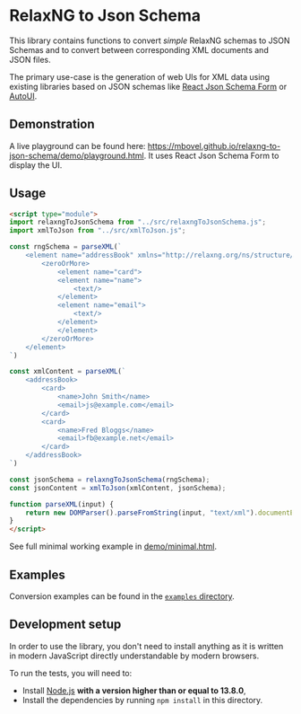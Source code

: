 # RelaxNG to Json Schema

This library contains functions to convert *simple* RelaxNG schemas to JSON Schemas and to convert between corresponding XML documents and JSON files. 

The primary use-case is the generation of web UIs for XML data using existing libraries based on JSON schemas like [React Json Schema Form](https://github.com/rjsf-team/react-jsonschema-form) or [AutoUI](https://github.com/mbovel/autoui).

## Demonstration

A live playground can be found here: <https://mbovel.github.io/relaxng-to-json-schema/demo/playground.html>. It uses React Json Schema Form to display the UI.

## Usage

```html
<script type="module">
import relaxngToJsonSchema from "../src/relaxngToJsonSchema.js";
import xmlToJson from "../src/xmlToJson.js";

const rngSchema = parseXML(`
	<element name="addressBook" xmlns="http://relaxng.org/ns/structure/1.0">
		<zeroOrMore>
			<element name="card">
			<element name="name">
				<text/>
			</element>
			<element name="email">
				<text/>
			</element>
			</element>
		</zeroOrMore>
	</element>
`)

const xmlContent = parseXML(`
	<addressBook>
		<card>
			<name>John Smith</name>
			<email>js@example.com</email>
		</card>
		<card>
			<name>Fred Bloggs</name>
			<email>fb@example.net</email>
		</card>
	</addressBook>
`)

const jsonSchema = relaxngToJsonSchema(rngSchema);
const jsonContent = xmlToJson(xmlContent, jsonSchema);

function parseXML(input) {
	return new DOMParser().parseFromString(input, "text/xml").documentElement;
}
</script>
```

See full minimal working example in [demo/minimal.html](https://github.com/mbovel/relaxng-to-json-schema/blob/master/demo/minimal.html).

## Examples

Conversion examples can be found in the [`examples` directory](https://github.com/mbovel/relaxng-to-json-schema/tree/master/examples).

## Development setup

In order to use the library, you don't need to install anything as it is written in modern JavaScript directly understandable by modern browsers.

To run the tests, you will need to:

- Install [Node.js](https://nodejs.org/en/) **with a version higher than or equal to 13.8.0**,
- Install the dependencies by running `npm install` in this directory.
